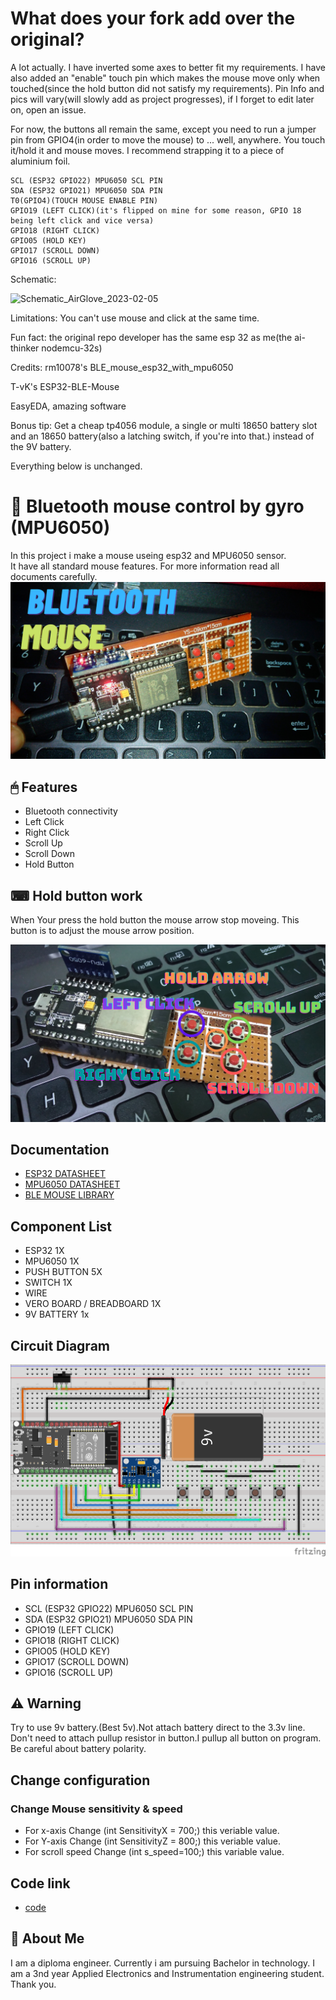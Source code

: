 # What does your fork add over the original?

A lot actually. I have inverted some axes to better fit my requirements. I have also added an "enable" touch pin which makes the mouse move only when touched(since the hold button did not satisfy my requirements). Pin Info and pics will vary(will slowly add as project progresses), if I forget to edit later on, open an issue.

For now, the buttons all remain the same, except you need to run a jumper pin from GPIO4(in order to move the mouse) to ... well, anywhere. You touch it/hold it and mouse moves. I recommend strapping it to a piece of aluminium foil. 

    SCL (ESP32 GPIO22) MPU6050 SCL PIN
    SDA (ESP32 GPIO21) MPU6050 SDA PIN
    T0(GPIO4)(TOUCH MOUSE ENABLE PIN)
    GPIO19 (LEFT CLICK)(it's flipped on mine for some reason, GPIO 18 being left click and vice versa)
    GPIO18 (RIGHT CLICK)
    GPIO05 (HOLD KEY)
    GPIO17 (SCROLL DOWN)
    GPIO16 (SCROLL UP)
    
    
    
Schematic: 


![Schematic_AirGlove_2023-02-05](https://user-images.githubusercontent.com/84176052/216811419-fb68ccfc-73c3-4fa6-b2e3-7f4ae1456572.png)



Limitations: You can't use mouse and click at the same time. 

Fun fact: the original repo developer has the same esp 32 as me(the ai-thinker nodemcu-32s)

Credits: 
rm10078's BLE_mouse_esp32_with_mpu6050

T-vK's ESP32-BLE-Mouse

EasyEDA, amazing software

Bonus tip: Get a cheap tp4056 module, a single or multi 18650 battery slot and an 18650 battery(also a latching switch, if you're into that.) instead of the 9V battery.


Everything below is unchanged. 

# 🐁 Bluetooth mouse control by gyro (MPU6050)

In this project i make a mouse useing esp32 and MPU6050 sensor.<br> 
It have all standard mouse features.
For more information read all documents carefully.
<br>
![App Screenshot](https://github.com/rm10078/BLE_mouse_esp32_with_mpu6050/blob/main/image/Bluetooth%20Delivery.png?raw=true)




## 🖱 Features

* Bluetooth connectivity
* Left Click
* Right Click
* Scroll Up
* Scroll Down
* Hold Button

## ⌨ Hold button work
When Your press the hold button the mouse arrow stop moveing. This button is to adjust the mouse arrow position.
<br>

![App Screenshot](https://github.com/rm10078/BLE_mouse_esp32_with_mpu6050/blob/main/image/left%20click.png?raw=true)

## Documentation

* [ESP32 DATASHEET](https://espressif.com/sites/default/files/documentation/esp32_datasheet_en.pdf)
* [ MPU6050 DATASHEET ](https://invensense.tdk.com/wp-content/uploads/2015/02/MPU-6000-Register-Map1.pdf)
* [BLE MOUSE LIBRARY](https://github.com/T-vK/ESP32-BLE-Mouse)

## Component List
* ESP32 1X
* MPU6050 1X
* PUSH BUTTON 5X
* SWITCH 1X
* WIRE
* VERO BOARD / BREADBOARD 1X
* 9V BATTERY 1x

## Circuit Diagram
![App Screenshot](https://github.com/rm10078/BLE_mouse_esp32_with_mpu6050/blob/main/image/diagram.png?raw=true)

## Pin information
* SCL (ESP32 GPIO22) MPU6050 SCL PIN
* SDA  (ESP32 GPIO21) MPU6050 SDA PIN
* GPIO19    (LEFT CLICK)
* GPIO18    (RIGHT CLICK)
* GPIO05    (HOLD KEY)
* GPIO17    (SCROLL DOWN)
* GPIO16    (SCROLL UP)

## ⚠ Warning
Try to use 9v battery.(Best 5v).Not attach battery direct to the 3.3v line.
Don't need to attach pullup resistor in button.I pullup all button on program. 
Be careful about battery polarity.

## Change configuration

### Change Mouse sensitivity & speed
* For x-axis Change (int SensitivityX = 700;) this veriable value.
* For Y-axis Change (int SensitivityZ = 800;) this veriable value.
* For scroll speed Change (int s_speed=100;) this variable value.

## Code link

- [code](https://github.com/rm10078/BLE_mouse_esp32_with_mpu6050/blob/main/air_mouse_esp32/air_mouse_esp32.ino)



## 🚀 About Me
I am a diploma engineer. Currently i am pursuing Bachelor in technology.
I am a 3nd year Applied Electronics and Instrumentation engineering student.
Thank you.

